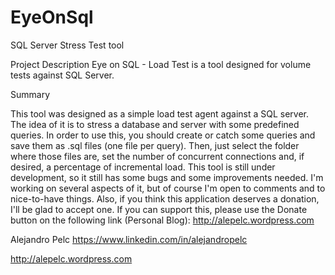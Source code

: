 
# EyeOnSql
SQL Server Stress Test tool

Project Description
Eye on SQL - Load Test is a tool designed for volume tests against SQL Server.

Summary

This tool was designed as a simple load test agent against a SQL server. The idea of it is to stress a database and server with some predefined queries.
In order to use this, you should create or catch some queries and save them as .sql files (one file per query). Then, just select the folder where those files are, set the number of concurrent connections and, if desired, a percentage of incremental load.
This tool is still under development, so it still has some bugs and some improvements needed. I'm working on several aspects of it, but of course I'm open to comments and to nice-to-have things. Also, if you think this application deserves a donation, I'll be glad to accept one. If you can support this, please use the Donate button on the following link (Personal Blog): http://alepelc.wordpress.com

Alejandro Pelc
https://www.linkedin.com/in/alejandropelc

http://alepelc.wordpress.com
